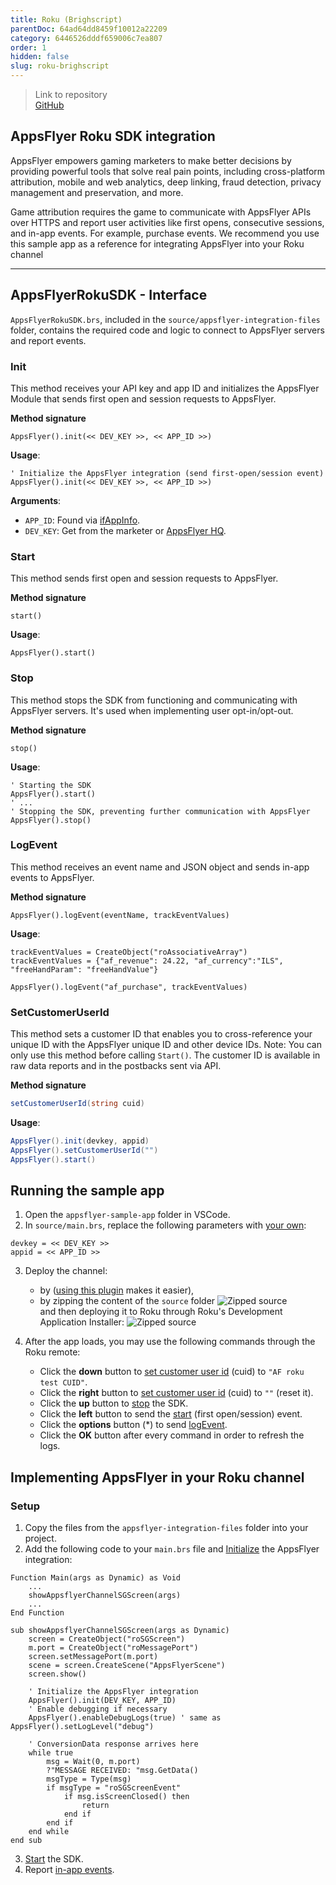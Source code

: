 ```yaml
---
title: Roku (Brighscript)
parentDoc: 64ad64dd8459f10012a22209
category: 6446526dddf659006c7ea807
order: 1
hidden: false
slug: roku-brighscript
---
```


> Link to repository  
> [GitHub](https://github.com/AppsFlyerSDK/appsflyer-roku-sample-app)

## AppsFlyer Roku SDK integration

AppsFlyer empowers gaming marketers to make better decisions by providing powerful tools that solve real pain points, including cross-platform attribution, mobile and web analytics, deep linking, fraud detection, privacy management and preservation, and more.

Game attribution requires the game to communicate with AppsFlyer APIs over HTTPS and report user activities like first opens, consecutive sessions, and in-app events. For example, purchase events.
We recommend you use this sample app as a reference for integrating AppsFlyer into your Roku channel

<hr/>

## AppsFlyerRokuSDK - Interface

`AppsFlyerRokuSDK.brs`, included in the `source/appsflyer-integration-files` folder, contains the required code and logic to connect to AppsFlyer servers and report events.

### Init

This method receives your API key and app ID and initializes the AppsFlyer Module that sends first open and session requests to AppsFlyer.

**Method signature**

```brs
AppsFlyer().init(<< DEV_KEY >>, << APP_ID >>)
```

**Usage**:

```brs
' Initialize the AppsFlyer integration (send first-open/session event)
AppsFlyer().init(<< DEV_KEY >>, << APP_ID >>)
```

<span id="app-details">**Arguments**:</span>

- `APP_ID`: Found via [ifAppInfo](https://developer.roku.com/docs/references/brightscript/interfaces/ifappinfo.md).
- `DEV_KEY`: Get from the marketer or [AppsFlyer HQ](https://support.appsflyer.com/hc/en-us/articles/211719806-App-settings-#general-app-settings).


### Start

This method sends first open and session requests to AppsFlyer.

**Method signature**

```brs
start()
```

**Usage**:

```brs
AppsFlyer().start()
```

### Stop

This method stops the SDK from functioning and communicating with AppsFlyer servers. It's used when implementing user opt-in/opt-out.

**Method signature**

```brs
stop()
```

**Usage**:

```brs
' Starting the SDK
AppsFlyer().start()
' ...
' Stopping the SDK, preventing further communication with AppsFlyer
AppsFlyer().stop()
```

### LogEvent

This method receives an event name and JSON object and sends in-app events to AppsFlyer.

**Method signature**

```brs
AppsFlyer().logEvent(eventName, trackEventValues)
```

**Usage**:

```brs
trackEventValues = CreateObject("roAssociativeArray")
trackEventValues = {"af_revenue": 24.22, "af_currency":"ILS", "freeHandParam": "freeHandValue"}

AppsFlyer().logEvent("af_purchase", trackEventValues)
```

### SetCustomerUserId

This method sets a customer ID that enables you to cross-reference your unique ID with the AppsFlyer unique ID and other device IDs. Note: You can only use this method before calling `Start()`.
The customer ID is available in raw data reports and in the postbacks sent via API.

**Method signature**

```c#
setCustomerUserId(string cuid)
```

**Usage**:

```c#
AppsFlyer().init(devkey, appid)
AppsFlyer().setCustomerUserId("")
AppsFlyer().start()
```

## Running the sample app

1. Open the `appsflyer-sample-app` folder in VSCode.
2. In `source/main.brs`, replace the following parameters with [your own](#app-details):

```brs
devkey = << DEV_KEY >>
appid = << APP_ID >>
```
3. Deploy the channel: 
    - by ([using this plugin](https://marketplace.visualstudio.com/items?itemName=mjmcaulay.roku-deploy-vscode) makes it easier), 
    - by zipping the content of the `source` folder
![Zipped source](https://files.readme.io/9347db7-image.png)   
and then deploying it to Roku through Roku's Development Application Installer:
![Zipped source](https://files.readme.io/2835ab0-image.png) 

4. After the app loads, you may use the following commands through the Roku remote:
   - Click the **down** button to [set customer user id](#setcustomeruserid) (cuid) to `"AF roku test CUID"`.
   - Click the **right** button to [set customer user id](#setcustomeruserid) (cuid) to `""` (reset it).
   - Click the **up** button to [stop](#stop) the SDK.
   - Click the **left** button to send the [start](#start) (first open/session) event.
   - Click the **options** button (\*) to send [logEvent](#logevent).
   - Click the **OK** button after every command in order to refresh the logs.

## Implementing AppsFlyer in your Roku channel

### Setup

1. Copy the files from the `appsflyer-integration-files` folder into your project.
2. Add the following code to your `main.brs` file and [Initialize](#init) the AppsFlyer integration:

```brs
Function Main(args as Dynamic) as Void
    ...
    showAppsflyerChannelSGScreen(args)
    ...
End Function

sub showAppsflyerChannelSGScreen(args as Dynamic)
    screen = CreateObject("roSGScreen")
    m.port = CreateObject("roMessagePort")
    screen.setMessagePort(m.port)
    scene = screen.CreateScene("AppsFlyerScene")
    screen.show()

    ' Initialize the AppsFlyer integration
    AppsFlyer().init(DEV_KEY, APP_ID)
    ' Enable debugging if necessary
    AppsFlyer().enableDebugLogs(true) ' same as AppsFlyer().setLogLevel("debug")

    ' ConversionData response arrives here
    while true
        msg = Wait(0, m.port)
        ?"MESSAGE RECEIVED: "msg.GetData()
        msgType = Type(msg)
        if msgType = "roSGScreenEvent"
            if msg.isScreenClosed() then
                return
            end if
        end if
    end while
end sub
```
3. [Start](#start) the SDK.
4. Report [in-app events](#logevent).
